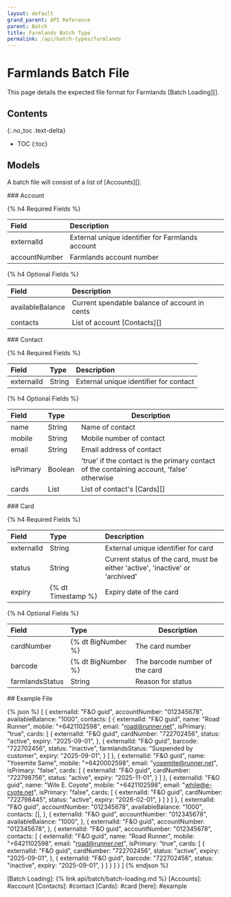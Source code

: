 ```yaml
---
layout: default
grand_parent: API Reference
parent: Batch
title: Farmlands Batch Type
permalink: /api/batch-types/farmlands
---
```


# Farmlands Batch File
This page details the expected file format for Farmlands [Batch Loading][].

## Contents
{:.no_toc .text-delta}

* TOC
{:toc}

## Models
A batch file will consist of a list of [Accounts][].

<a name="account">
### Account

{% h4 Required Fields %}

|     Field     |                   Description                    |
| :------------ | :----------------------------------------------- |
| externalId    | External unique identifier for Farmlands account |
| accountNumber | Farmlands account number                         |


{% h4 Optional Fields %}

|      Field       |                                 Description                                  |
| :--------------- | :--------------------------------------------------------------------------- |
| availableBalance | Current spendable balance of account in cents                                |
| contacts         | List of account [Contacts][]                                                 |

<a name="contact">
### Contact

{% h4 Required Fields %}

|   Field    |  Type  |              Description               |
| :--------- | :----- | :------------------------------------- |
| externalId | String | External unique identifier for contact |


{% h4 Optional Fields %}

|   Field   |  Type   |                                        Description                                        |
| :-------- | :------ | ----------------------------------------------------------------------------------------- |
| name      | String  | Name of contact                                                                           |
| mobile    | String  | Mobile number of contact                                                                  |
| email     | String  | Email address of contact                                                                  |
| isPrimary | Boolean | 'true' if the contact is the primary contact of the containing account, 'false' otherwise |
| cards     | List    | List of contact's [Cards][]                                                               |

<a name="card">
### Card

{% h4 Required Fields %}

|      Field      |        Type        |                                  Description                                  |
| :-------------- | :----------------- | :---------------------------------------------------------------------------- |
| externalId      | String             | External unique identifier for card                                           |
| status          | String             | Current status of the card, must be either 'active', 'inactive' or 'archived' |
| expiry          | {% dt Timestamp %} | Expiry date of the card                                                       |


{% h4 Optional Fields %}

|      Field      |        Type        |          Description           |
| :-------------- | :----------------- | ------------------------------ |
| cardNumber      | {% dt BigNumber %} | The card number                |
| barcode         | {% dt BigNumber %} | The barcode number of the card |
| farmlandsStatus | String             | Reason for status              |


<a name="example">
## Example File

{% json %}
[
  {
    externalId: "F&O guid",
    accountNumber: "012345678",
    availableBalance: "1000",
    contacts: [
      {
        externalId: "F&O guid",
        name: "Road Runner",
        mobile: "+6421102598",
        email: "road@runner.net",
        isPrimary: "true",
        cards: [
          {
            externalId: "F&O guid",
            cardNumber: "722702456",
            status: "active",
            expiry: "2025-09-01",
          },
          {
            externalId: "F&O guid",
            barcode: "722702456",
            status: "inactive",
            farmlandsStatus: "Suspended by customer",
            expiry: "2025-09-01",
          }
        ]
      },
      {
        externalId: "F&O guid",
        name: "Yosemite Same",
        mobile: "+6420002598",
        email: "yosemite@runner.net",
        isPrimary: "false",
        cards: [
          {
            externalId: "F&O guid",
            cardNumber: "722798756",
            status: "active",
            expiry: "2025-11-01",
          }
        ]
      },
      {
        externalId: "F&O guid",
        name: "Wile E. Coyote",
        mobile: "+6421102598",
        email: "while@e-cyote.net",
        isPrimary: "false",
        cards: [
          {
            externalId: "F&O guid",
            cardNumber: "722798445",
            status: "active",
            expiry: "2026-02-01",
          }
        ]
      }
    ]
  },
  {
    externalId: "F&O guid",
    accountNumber: "012345678",
    availableBalance: "1000",
		contacts: [],
  },
  {
    externalId: "F&O guid",
    accountNumber: "012345678",
    availableBalance: "1000",
  },
  {
    externalId: "F&O guid",
    accountNumber: "012345678",
  },
  {
    externalId: "F&O guid",
    accountNumber: "012345678",
    contacts: [
      {
        externalId: "F&O guid",
        name: "Road Runner",
        mobile: "+6421102598",
        email: "road@runner.net",
        isPrimary: "true",
        cards: [
          {
            externalId: "F&O guid",
            cardNumber: "722702456",
            status: "active",
            expiry: "2025-09-01",
          },
          {
            externalId: "F&O guid",
            barcode: "722702456",
            status: "inactive",
            expiry: "2025-09-01",
          }
        ]
      }
    ]
  }
]
{% endjson %}

[Batch Loading]: {% link api/batch/batch-loading.md %}
[Accounts]: #account
[Contacts]: #contact
[Cards]: #card
[here]: #example
